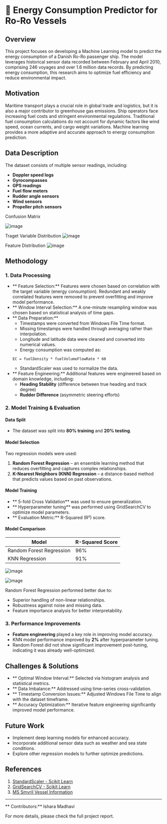 # 🚢 Energy Consumption Predictor for Ro-Ro Vessels

##  Overview
This project focuses on developing a Machine Learning model to predict the energy consumption of a Danish Ro-Ro passenger ship. The model leverages historical sensor data recorded between February and April 2010, comprising 246 voyages and over 1.6 million data records. By predicting energy consumption, this research aims to optimize fuel efficiency and reduce environmental impact.

##  Motivation
Maritime transport plays a crucial role in global trade and logistics, but it is also a major contributor to greenhouse gas emissions. Ship operators face increasing fuel costs and stringent environmental regulations. Traditional fuel consumption calculations do not account for dynamic factors like wind speed, ocean currents, and cargo weight variations. Machine learning provides a more adaptive and accurate approach to energy consumption prediction.

##  Data Description
The dataset consists of multiple sensor readings, including:
-  **Doppler speed logs**
-  **Gyrocompasses**
-  **GPS readings**
-  **Fuel flow meters**
-  **Rudder angle sensors**
-  **Wind sensors**
-  **Propeller pitch sensors**

Confusion Matrix

![image](https://github.com/user-attachments/assets/b8a217d5-b90b-40f3-ab8a-2bc5a820ddad)

Traget Variable Distribution
![image](https://github.com/user-attachments/assets/5e12e6a4-3933-4ce5-a254-14abc2d2057b)

Feature Distribution
![image](https://github.com/user-attachments/assets/7db0416b-1015-4dec-a1d9-3c1f7fbb6b86)



##  Methodology
###  1. Data Processing
- ** Feature Selection:** Features were chosen based on correlation with the target variable (energy consumption). Redundant and weakly correlated features were removed to prevent overfitting and improve model performance.
- ** Window Interval Selection:** A one-minute resampling window was chosen based on statistical analysis of time gaps.
- ** Data Preparation:**
  -  Timestamps were converted from Windows File Time format.
  -  Missing timestamps were handled through averaging rather than interpolation.
  -  Longitude and latitude data were cleaned and converted into numerical values.
  -  Energy consumption was computed as:
    ```
    EC = fuelDensity * fuelVolumeFlowRate * 60
    ```
  -  StandardScaler was used to normalize the data.
- ** Feature Engineering:** Additional features were engineered based on domain knowledge, including:
  -  **Heading Stability** (difference between true heading and track degree)
  -  **Rudder Difference** (asymmetric steering efforts)

###  2. Model Training & Evaluation
####  Data Split
- The dataset was split into **80% training** and **20% testing**.

####  Model Selection
Two regression models were used:
1.  **Random Forest Regression** – an ensemble learning method that reduces overfitting and captures complex relationships.
2.  **K-Nearest Neighbors (KNN) Regression** – a distance-based method that predicts values based on past observations.

####  Model Training
- ** 5-fold Cross Validation** was used to ensure generalization.
- ** Hyperparameter tuning** was performed using GridSearchCV to optimize model parameters.
- ** Evaluation Metric:** R-Squared (R²) score.

####  Model Comparison
| Model  |  R-Squared Score |
|--------|----------------|
|  Random Forest Regression | 96% |
|  KNN Regression | 91% |

![image](https://github.com/user-attachments/assets/5682cba0-3551-4ff5-ab69-ffe95fc104be)


![image](https://github.com/user-attachments/assets/c349c147-7968-482e-b905-f3ecc04257a3)

Random Forest Regression performed better due to:
-  Superior handling of non-linear relationships.
-  Robustness against noise and missing data.
-  Feature importance analysis for better interpretability.

###  3. Performance Improvements
-  **Feature engineering** played a key role in improving model accuracy.
-  KNN model performance improved by **2%** after hyperparameter tuning.
-  Random Forest did not show significant improvement post-tuning, indicating it was already well-optimized.

##  Challenges & Solutions
- ** Optimal Window Interval:** Selected via histogram analysis and statistical metrics.
- ** Data Imbalance:** Addressed using time-series cross-validation.
- ** Timestamp Conversion Issues:** Adjusted Windows File Time to align with the dataset timeframe.
- ** Accuracy Optimization:** Iterative feature engineering significantly improved model performance.

##  Future Work
-  Implement deep learning models for enhanced accuracy.
-  Incorporate additional sensor data such as weather and sea state conditions.
-  Explore other regression models to further optimize predictions.

##  References
1.  [StandardScaler - Scikit Learn](https://scikit-learn.org/dev/modules/generated/sklearn.preprocessing.StandardScaler.html)
2.  [GridSearchCV - Scikit Learn](https://scikit-learn.org/dev/modules/generated/sklearn.model_selection.GridSearchCV.html)
3.  [MS Smyril Vessel Information](https://www.marinetraffic.com/en/ais/details/ships/shipid:181927/mmsi:231300000/imo:9275218/vessel:SMYRIL)

---
** Contributors:** Ishara Madhavi

For more details, please check the full project report.

